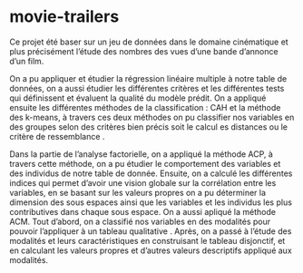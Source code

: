# movie-trailers
Ce projet été baser sur un jeu de données dans le domaine cinématique et plus précisément l’étude des nombres des vues d’une bande d’annonce d’un film. 


On a pu appliquer et étudier la régression linéaire multiple à notre table de données, on a aussi étudier les différentes critères et les différentes tests
qui définissent et évaluent la qualité du modèle prédit. On a appliqué ensuite les différentes méthodes de la classification : CAH et la méthode des 
k-means, à travers ces deux méthodes on pu classifier nos variables en des groupes selon des critères bien précis soit le calcul es distances ou le critère de 
ressemblance . 

Dans la partie de l’analyse factorielle, on a appliqué la méthode ACP, à travers cette méthode, on a pu étudier le comportement des
variables et des individus de notre table de donnée. Ensuite, on a calculé les différentes indices qui permet d’avoir une vision globale sur la corrélation entre les 
variables, en se basant sur les valeurs propres on a pu déterminer la dimension des sous espaces ainsi que les variables
et les individus les plus contributives dans chaque sous espace. On a aussi apliqué la méthode ACM. Tout d’abord, on a classifié nos variables
en des modalités pour pouvoir l’appliquer à un tableau qualitative . Après, on a passé à l’étude
des modalités et leurs caractéristiques en construisant le tableau disjonctif, et en calculant les
valeurs propres et d’autres valeurs descriptifs appliqué aux modalités. 
